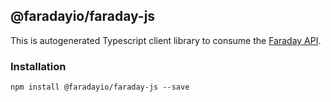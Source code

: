 ## @faradayio/faraday-js

This is autogenerated Typescript client library to consume the [Faraday API](https://developer.faraday.ai).

### Installation

```
npm install @faradayio/faraday-js --save
```
